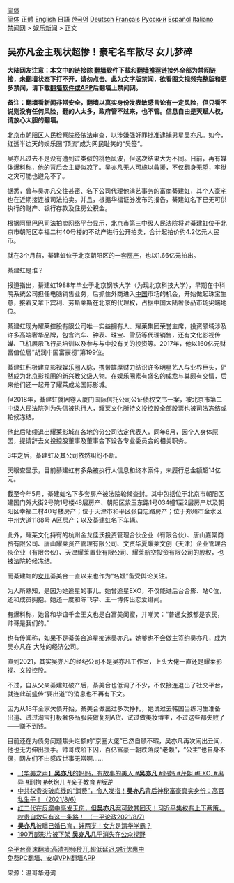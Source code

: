  <!-- 面包屑导航 --> <div class="breadcrumb"><!-- GTranslate: https://gtranslate.io/ -->  <div class="switcher notranslate">  <div class="selected">  <a href="#" onclick="return false;"> 简体</a>  </div>  <div class="option">  <a href="https://www.bannedbook.org" onclick="doGTranslate('zh-CN|zh-CN');jQuery('div.switcher div.selected a').html(jQuery(this).html());return false;" title="简体中文" class="nturl selected"> 简体</a>  <a href="https://www.bannedbook.org/zh-tw/" onclick="doGTranslate('zh-CN|zh-TW');jQuery('div.switcher div.selected a').html(jQuery(this).html());return false;" title="繁體中文" class="nturl"> 正體</a>  <a href="https://www.bannedbook.org/en/" onclick="doGTranslate('zh-CN|en');jQuery('div.switcher div.selected a').html(jQuery(this).html());return false;" title="English" class="nturl"> English</a>  <a href="https://www.bannedbook.org/ja/" onclick="doGTranslate('zh-CN|ja');jQuery('div.switcher div.selected a').html(jQuery(this).html());return false;" title="日本語" class="nturl"> 日語</a>  <a href="https://www.bannedbook.org/ko/" onclick="doGTranslate('zh-CN|ko');jQuery('div.switcher div.selected a').html(jQuery(this).html());return false;" title="한국어" class="nturl"> 한국어</a>  <a href="https://www.bannedbook.org/de/" onclick="doGTranslate('zh-CN|de');jQuery('div.switcher div.selected a').html(jQuery(this).html());return false;" title="Deutsch" class="nturl"> Deutsch</a>  <a href="https://www.bannedbook.org/fr/" onclick="doGTranslate('zh-CN|fr');jQuery('div.switcher div.selected a').html(jQuery(this).html());return false;" title="Français" class="nturl"> Français</a>  <a href="https://www.bannedbook.org/ru/" onclick="doGTranslate('zh-CN|ru');jQuery('div.switcher div.selected a').html(jQuery(this).html());return false;" title="Русский" class="nturl"> Русский</a>  <a href="https://www.bannedbook.org/es/" onclick="doGTranslate('zh-CN|es');jQuery('div.switcher div.selected a').html(jQuery(this).html());return false;" title="Español" class="nturl"> Español</a>  <a href="https://www.bannedbook.org/it/" onclick="doGTranslate('zh-CN|it');jQuery('div.switcher div.selected a').html(jQuery(this).html());return false;" title="Italiano" class="nturl"> Italiano</a>  </div>  </div>      <div class='breadcrumb-sub'><!-- Breadcrumb NavXT 6.3.0 --> <a href="https://www.bannedbook.org/" class="home">禁闻网</a> &gt; <a href="https://www.bannedbook.org/bnews/yule/" class="category">娱乐新闻</a> &gt; 正文</div></div><h2>吴亦凡金主现状超惨！豪宅名车散尽 女儿梦碎</h2> <p class="notice"><b>大陆网友注意：本文中的链接除 <a href="https://github.com/bannedbook/fanqiang" >翻墙</a>软件下载和<a href="https://github.com/killgcd/justmysocks/blob/master/README.md">翻墙推荐</a>链接外全部为禁网链接，未翻墙状态下打不开，请勿点击。此为文字版禁闻，欲看图文视频完整版和更多禁闻，请下载<a href="https://github.com/bannedbook/fanqiang">翻墙软件或APP</a>后翻墙上禁闻网。</p><p>备注：翻墙看新闻非常安全，翻墙以真实身份发表敏感言论有一定风险，但只看不说则没有任何风险，翻的人太多，政府管不过来，也不管。信息自由是天赋人权，请放心大胆的翻墙。</b></p>  <div class="entry"> <p><a href="https://www.bannedbook.org/bnews/tag/%E5%8C%97%E4%BA%AC%E5%B8%82/" class="st_tag internal_tag" rel="tag" title="标签 北京市 下的日志">北京市</a><a href="https://www.bannedbook.org/bnews/tag/%e6%9c%9d%e9%98%b3%e5%8c%ba/" class="st_tag internal_tag" rel="tag" title="标签 朝阳区 下的日志">朝阳区</a>人民检察院经依法审查，以涉嫌强奸罪批准逮捕男星<a href="https://www.bannedbook.org/bnews/tag/%e5%90%b4%e4%ba%a6%e5%87%a1/" class="st_tag internal_tag" rel="tag" title="标签 吴亦凡 下的日志">吴亦凡</a>。如今，红透半边天的娱乐圈“顶流”成为网民耻笑的“吴签”。</p> <p>吴亦凡过去不是没有遭到过类似的桃色风波，但这次结果大为不同。日前，再有媒体爆料称，他的背后<a href="https://www.bannedbook.org/bnews/tag/%E9%87%91%E4%B8%BB/" class="st_tag internal_tag" rel="tag" title="标签 金主 下的日志">金主</a>疑似凉了。吴亦凡无人可施以救援，不仅翻身无望，牢狱之灾可能也避免不了。</p> <p>据悉，曾与吴亦凡交往甚密、名下公司代理他演艺事务的富商綦建虹，其个人<a href="https://www.bannedbook.org/bnews/tag/%e8%b1%aa%e5%ae%85/" class="st_tag internal_tag" rel="tag" title="标签 豪宅 下的日志">豪宅</a>也在近期接连被司法拍卖。并且，根据华福证券发布的报告，綦建虹名下已无可供执行的财产、银行存款及住房公积金。</p> <p>根据阿里巴巴司法拍卖网络平台显示，<a href="https://www.bannedbook.org/bnews/tag/%e5%8c%97%e4%ba%ac/" class="st_tag internal_tag" rel="tag" title="标签 北京 下的日志">北京</a>市第三中级人民法院将对綦建虹位于北京市朝阳区幸福二村40号楼的不动产进行公开拍卖，合计起拍价约4.2亿元人民币。</p> <p>就在3个月前，綦建虹位于北京朝阳区的一套<a href="https://www.bannedbook.org/bnews/tag/%E6%88%BF%E4%BA%A7/" class="st_tag internal_tag" rel="tag" title="标签 房产 下的日志">房产</a>，也以1.66亿元拍出。</p> <p>綦建虹是谁？</p>  <p>报道指出，綦建虹1988年毕业于北京钢铁大学（为现北京科技大学），早期在中科院系统公司担任电脑销售业务，后抓住外商进入<span class='wp_keywordlink_affiliate'><a href="https://www.bannedbook.org/" title="中国" target="_blank">中国</a></span>市场的机会，开始做起珠宝生意，接着又拿下宾利、劳斯莱斯在北京的代理权，占据中国大陆奢侈品市场尖端地位。</p> <p>綦建虹现为耀莱控股有限公司唯一实益拥有人、耀莱集团荣誉主席，投资领域涉及许多高端奢华品牌，包含汽车、钟表、珠宝、雪茄等代理销售，还有文化影视传媒、飞机展示飞行员培训以及参与与中投有关的投资等。2017年，他以160亿元财富值位居“胡润中国富豪榜”第199位。</p> <p>綦建虹积极建立影视娱乐圈人脉，携带雄厚财力结识许多明星艺人与业界巨头，俨然成为北京影视圈的新兴教父级人物。在娱乐圈素有盛名的成龙与其颇有交情，后来他们还一起开了耀莱成龙国际影城。</p> <p>但2018年，綦建虹就因卷入厦门国际信托公司公证债权文书一案，被北京市第二中级人民法院列为失信被执行人，耀莱文化所持文投控股全部股票也被司法冻结或轮候冻结。</p> <p>他此后陆续退出耀莱影城在各地的分公司法定代表人，同年8月，因个人身体原因，提请辞去文投控股董事及董事会下设各专业委员会的相关职务。</p> <p>3年之后，綦建虹及其公司依然纠纷不断。</p>  <p>天眼查显示，目前綦建虹有多条被执行人信息和终本案件，未履行总金额超14亿元。</p> <p>截至今年5月，綦建虹名下多套房产被法院轮候查封。其中包括位于北京市朝阳区建国门外大街2号院1号楼48层房产、朝阳区紫玉东路1号034幢1至2层房产以及朝阳区幸福二村40号楼房产；位于天津市和平区张自忠路房产；位于郑州市金水区中州大道1188号 A区房产；以及綦建虹名下车辆。</p> <p>此外，耀莱文化持有的杭州金龙佳沃投资管理合伙企业（有限合伙）、唐山嘉棠商贸有限公司、唐山耀莱资产管理有限公司、文资华夏耀莱文创（天津）企业管理合伙企业（有限合伙）、天津耀莱置业有限公司、耀莱航空投资有限公司的股权，也被法院轮候冻结。</p> <p>而綦建虹的<a href="https://www.bannedbook.org/bnews/tag/%e5%a5%b3%e5%84%bf/" class="st_tag internal_tag" rel="tag" title="标签 女儿 下的日志">女儿</a>綦美合一直以来也作为“名媛”备受舆论关注。</p> <p>为人所熟知，是因为她追星的事儿。她曾追星EXO，不仅能进后台合影、站C位，还和成员拥抱。她还一度和陈飞宇、王一博传出恋爱绯闻。</p> <p>有爆料称，她曾和华谊千金王文也是白富美闺蜜，并嘲笑：“普通女孩都是农民，帅哥是我们的。”</p>  <p>也有传闻称，如果不是綦美合追星痴迷吴亦凡，她爹也不会做主签约吴亦凡，成为吴亦凡在 大陆的经济公司。</p> <p>直到2021，其实吴亦凡的经纪公司不是吴亦凡工作室，上头大佬一直还是耀莱影视、文投控股。</p> <p>不过，自从父亲綦建虹破产后，綦美合也低调了不少，不仅接连退出了社交平台，就连此前盛传“要出道”的消息也不再有下文。</p> <p>因为从18年全家欠债开始，綦美合做出过多次挣扎，她试过去韩国当练习生准备出道、试过淘宝打板奢侈品服装做复刻A货、试过做美妆博主，不过这些都失败了——赚不到钱。</p> <p>目前还在为债务问题焦头烂额的“京圈大佬”已然自顾不暇，吴亦凡再次闹出丑闻，他也无力伸出援手。帅哥成阶下囚，百亿富豪一朝跌落成“老赖”，“公主”也自身不保，网友们不由感叹世事无常啊……</p> <ul class='op-related-articles' title='相关阅读'> <li><a href='https://www.bannedbook.org/bnews/bannedvideo/20210824/1612093.html' target='_blank'>【华美之声】<b>吴亦凡</b>的妈妈，有故事的美人  #<b>吴亦凡</b> #妈妈 #芹姐 #EXO, #离异 #刑拘 #老炮儿 #亲子教育 #叛逆</a></li> <li><a href='https://www.bannedbook.org/bnews/bannedvideo/20210806/1611173.html' target='_blank'>中共权贵突破底线的“消费”，令人发指！<b>吴亦凡</b>背后神秘富豪真实身份：高官私生子！（2021/8/6)</a></li> <li><a href='https://www.bannedbook.org/bnews/bannedvideo/20210808/1611172.html' target='_blank'>红二代在反腐中毫发无伤，但<b>吴亦凡</b>案可致其团灭！习近平集权有上下两策，权贵自救只有这一条路！ （一平论政2021/8/7)</a></li> <li><a href='https://www.bannedbook.org/bnews/yule/20210821/1610703.html' target='_blank'><b>吴亦凡</b>被曝已婚已育，娃两岁！女方是清华学霸？</a></li> <li><a href='https://www.bannedbook.org/bnews/bannedvideo/20210821/1610491.html' target='_blank'>190万部影片被下架 <b>吴亦凡</b>几乎消失在公众视野</a></li> </ul> <p class="texttj"> <a href="https://github.com/bannedbook/fanqiang/wiki/V2ray%E6%9C%BA%E5%9C%BA" target="_blank">全平台高速翻墙:高清视频秒开,超低延迟,9折优惠中</a><br/> <a href="https://github.com/bannedbook/fanqiang/wiki/%E7%A6%81%E9%97%BB%E7%BD%91%E5%AE%89%E5%8D%93%E7%BF%BB%E5%A2%99%E6%96%B0%E9%97%BBAPP" target="_blank">免费PC翻墙、安卓VPN翻墙APP</a></p> <p> 来源：温哥华港湾 </p><a name='sharetosocial'></a>  <div style="margin-bottom:5px;padding-bottom:5px;clear:both"> <div id="archive-pix-1" class="banner-ads"> <!-- AuctionX Display platform tag START --> <div id="26318x728x90x621x_ADSLOT2" clicktrack="%%CLICK_URL_ESC%%"></div> <!-- AuctionX Display platform tag END --> </div> <div id="archive-pix-2" class="banner-ads"> <!-- AuctionX Display platform tag START --> <div id="26315x300x250x621x_ADSLOT2" clicktrack="%%CLICK_URL_ESC%%"></div> <!-- AuctionX Display platform tag END --> </div> </div>  <div id="archive-pix-1" class="banner-ads"> <!-- AuctionX Display platform tag START --> <div id="26318x728x90x621x_ADSLOT3" clicktrack="%%CLICK_URL_ESC%%"></div> <!-- AuctionX Display platform tag END --> </div> </div><!--END ENTRY--> 